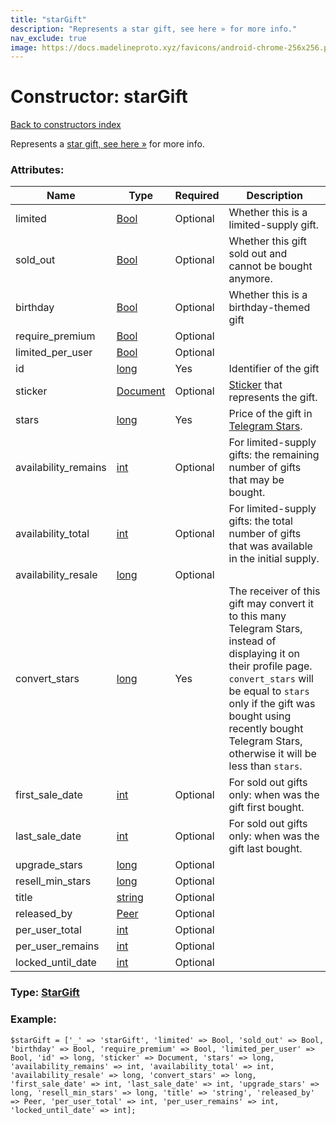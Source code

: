```yaml
---
title: "starGift"
description: "Represents a star gift, see here » for more info."
nav_exclude: true
image: https://docs.madelineproto.xyz/favicons/android-chrome-256x256.png
---
```

# Constructor: starGift  
[Back to constructors index](/API_docs/constructors/index.html)



Represents a [star gift, see here »](https://core.telegram.org/api/gifts) for more info.

### Attributes:

| Name     |    Type       | Required | Description |
|----------|---------------|----------|-------------|
|limited|[Bool](/API_docs/types/Bool.html) | Optional|Whether this is a limited-supply gift.|
|sold\_out|[Bool](/API_docs/types/Bool.html) | Optional|Whether this gift sold out and cannot be bought anymore.|
|birthday|[Bool](/API_docs/types/Bool.html) | Optional|Whether this is a birthday-themed gift|
|require\_premium|[Bool](/API_docs/types/Bool.html) | Optional|
|limited\_per\_user|[Bool](/API_docs/types/Bool.html) | Optional|
|id|[long](/API_docs/types/long.html) | Yes|Identifier of the gift|
|sticker|[Document](/API_docs/types/Document.html) | Optional|[Sticker](https://core.telegram.org/api/stickers) that represents the gift.|
|stars|[long](/API_docs/types/long.html) | Yes|Price of the gift in [Telegram Stars](https://core.telegram.org/api/stars).|
|availability\_remains|[int](/API_docs/types/int.html) | Optional|For limited-supply gifts: the remaining number of gifts that may be bought.|
|availability\_total|[int](/API_docs/types/int.html) | Optional|For limited-supply gifts: the total number of gifts that was available in the initial supply.|
|availability\_resale|[long](/API_docs/types/long.html) | Optional|
|convert\_stars|[long](/API_docs/types/long.html) | Yes|The receiver of this gift may convert it to this many Telegram Stars, instead of displaying it on their profile page.<br>`convert_stars` will be equal to `stars` only if the gift was bought using recently bought Telegram Stars, otherwise it will be less than `stars`.|
|first\_sale\_date|[int](/API_docs/types/int.html) | Optional|For sold out gifts only: when was the gift first bought.|
|last\_sale\_date|[int](/API_docs/types/int.html) | Optional|For sold out gifts only: when was the gift last bought.|
|upgrade\_stars|[long](/API_docs/types/long.html) | Optional|
|resell\_min\_stars|[long](/API_docs/types/long.html) | Optional|
|title|[string](/API_docs/types/string.html) | Optional|
|released\_by|[Peer](/API_docs/types/Peer.html) | Optional|
|per\_user\_total|[int](/API_docs/types/int.html) | Optional|
|per\_user\_remains|[int](/API_docs/types/int.html) | Optional|
|locked\_until\_date|[int](/API_docs/types/int.html) | Optional|



### Type: [StarGift](/API_docs/types/StarGift.html)


### Example:

```
$starGift = ['_' => 'starGift', 'limited' => Bool, 'sold_out' => Bool, 'birthday' => Bool, 'require_premium' => Bool, 'limited_per_user' => Bool, 'id' => long, 'sticker' => Document, 'stars' => long, 'availability_remains' => int, 'availability_total' => int, 'availability_resale' => long, 'convert_stars' => long, 'first_sale_date' => int, 'last_sale_date' => int, 'upgrade_stars' => long, 'resell_min_stars' => long, 'title' => 'string', 'released_by' => Peer, 'per_user_total' => int, 'per_user_remains' => int, 'locked_until_date' => int];
```  
